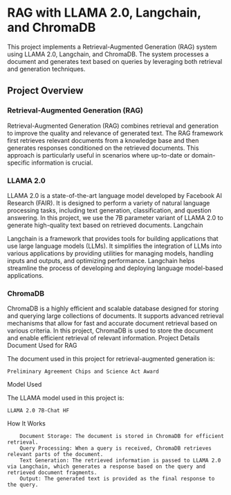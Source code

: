 # RAG with LLAMA 2.0, Langchain, and ChromaDB

This project implements a Retrieval-Augmented Generation (RAG) system using LLAMA 2.0, Langchain, and ChromaDB. The system processes a document and generates text based on queries by leveraging both retrieval and generation techniques.
## Project Overview
### Retrieval-Augmented Generation (RAG)

Retrieval-Augmented Generation (RAG) combines retrieval and generation to improve the quality and relevance of generated text. The RAG framework first retrieves relevant documents from a knowledge base and then generates responses conditioned on the retrieved documents. This approach is particularly useful in scenarios where up-to-date or domain-specific information is crucial.

### LLAMA 2.0

LLAMA 2.0 is a state-of-the-art language model developed by Facebook AI Research (FAIR). It is designed to perform a variety of natural language processing tasks, including text generation, classification, and question answering. In this project, we use the 7B parameter variant of LLAMA 2.0 to generate high-quality text based on retrieved documents.
Langchain

Langchain is a framework that provides tools for building applications that use large language models (LLMs). It simplifies the integration of LLMs into various applications by providing utilities for managing models, handling inputs and outputs, and optimizing performance. Langchain helps streamline the process of developing and deploying language model-based applications.

### ChromaDB

ChromaDB is a highly efficient and scalable database designed for storing and querying large collections of documents. It supports advanced retrieval mechanisms that allow for fast and accurate document retrieval based on various criteria. In this project, ChromaDB is used to store the document and enable efficient retrieval of relevant information.
Project Details
Document Used for RAG

The document used in this project for retrieval-augmented generation is:

    Preliminary Agreement Chips and Science Act Award

Model Used

The LLAMA model used in this project is:

    LLAMA 2.0 7B-Chat HF

How It Works
```
    Document Storage: The document is stored in ChromaDB for efficient retrieval.
    Query Processing: When a query is received, ChromaDB retrieves relevant parts of the document.
    Text Generation: The retrieved information is passed to LLAMA 2.0 via Langchain, which generates a response based on the query and retrieved document fragments.
    Output: The generated text is provided as the final response to the query.
```
